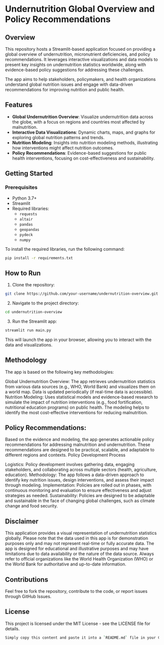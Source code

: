 # Undernutrition Global Overview and Policy Recommendations

## Overview

This repository hosts a Streamlit-based application focused on providing a global overview of undernutrition, micronutrient deficiencies, and policy recommendations. It leverages interactive visualizations and data models to present key insights on undernutrition statistics worldwide, along with evidence-based policy suggestions for addressing these challenges.

The app aims to help stakeholders, policymakers, and health organizations understand global nutrition issues and engage with data-driven recommendations for improving nutrition and public health.

## Features

- **Global Undernutrition Overview**: Visualize undernutrition data across the globe, with a focus on regions and countries most affected by malnutrition.
- **Interactive Data Visualizations**: Dynamic charts, maps, and graphs for exploring global nutrition patterns and trends.
- **Nutrition Modeling**: Insights into nutrition modeling methods, illustrating how interventions might affect nutrition outcomes.
- **Policy Recommendations**: Evidence-based suggestions for public health interventions, focusing on cost-effectiveness and sustainability.
  
## Getting Started

### Prerequisites

- Python 3.7+
- Streamlit
- Required libraries:
  - `requests`
  - `altair`
  - `pandas`
  - `geopandas`
  - `pydeck`
  - `numpy`

To install the required libraries, run the following command:

```bash
pip install -r requirements.txt
```

## How to Run
1. Clone the repository:
```bash
git clone https://github.com/your-username/undernutrition-overview.git
```
2. Navigate to the project directory:
```bash
cd undernutrition-overview
```
3. Run the Streamlit app:
```bash
streamlit run main.py
```

This will launch the app in your browser, allowing you to interact with the data and visualizations.

## Methodology

The app is based on the following key methodologies:

Global Undernutrition Overview:
The app retrieves undernutrition statistics from various data sources (e.g., WHO, World Bank) and visualizes them on a world map.
Data is updated periodically (if real-time data is accessible).
Nutrition Modeling:
Uses statistical models and evidence-based research to simulate the impact of nutrition interventions (e.g., food fortification, nutritional education programs) on public health.
The modeling helps to identify the most cost-effective interventions for reducing malnutrition.
##  Policy Recommendations:
Based on the evidence and modeling, the app generates actionable policy recommendations for addressing malnutrition and undernutrition.
These recommendations are designed to be practical, scalable, and adaptable to different regions and contexts.
Policy Development Process

Logistics: Policy development involves gathering data, engaging stakeholders, and collaborating across multiple sectors (health, agriculture, education).
Methodology: The app follows a data-driven approach to identify key nutrition issues, design interventions, and assess their impact through modeling.
Implementation: Policies are rolled out in phases, with continuous monitoring and evaluation to ensure effectiveness and adjust strategies as needed.
Sustainability: Policies are designed to be adaptable and sustainable in the face of changing global challenges, such as climate change and food security.
## Disclaimer

This application provides a visual representation of undernutrition statistics globally. Please note that the data used in this app is for demonstration purposes only and may not represent real-time or fully accurate data. The app is designed for educational and illustrative purposes and may have limitations due to data availability or the nature of the data source. Always refer to official organizations like the World Health Organization (WHO) or the World Bank for authoritative and up-to-date information.

## Contributions

Feel free to fork the repository, contribute to the code, or report issues through GitHub Issues.

## License

This project is licensed under the MIT License - see the LICENSE file for details.
```bash
Simply copy this content and paste it into a `README.md` file in your GitHub repository.
```
